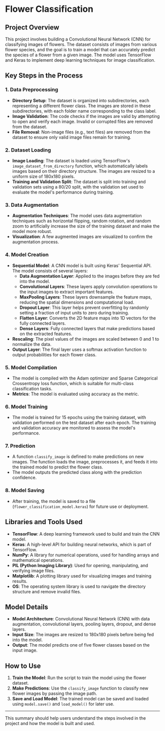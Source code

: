 # Flower Classification

## Project Overview

This project involves building a Convolutional Neural Network (CNN) for classifying images of flowers. The dataset consists of images from various flower species, and the goal is to train a model that can accurately predict the species of a flower from a given image. The model uses TensorFlow and Keras to implement deep learning techniques for image classification.

## Key Steps in the Process

### 1. **Data Preprocessing**
   - **Directory Setup**: The dataset is organized into subdirectories, each representing a different flower class. The images are stored in these subdirectories, with each folder name corresponding to the class label.
   - **Image Validation**: The code checks if the images are valid by attempting to open and verify each image. Invalid or corrupted files are removed from the dataset.
   - **File Removal**: Non-image files (e.g., text files) are removed from the dataset to ensure only valid image files remain for training.

### 2. **Dataset Loading**
   - **Image Loading**: The dataset is loaded using TensorFlow's `image_dataset_from_directory` function, which automatically labels images based on their directory structure. The images are resized to a uniform size of 180x180 pixels.
   - **Training and Validation Split**: The dataset is split into training and validation sets using a 80/20 split, with the validation set used to evaluate the model's performance during training.

### 3. **Data Augmentation**
   - **Augmentation Techniques**: The model uses data augmentation techniques such as horizontal flipping, random rotation, and random zoom to artificially increase the size of the training dataset and make the model more robust.
   - **Visualization**: A few augmented images are visualized to confirm the augmentation process.

### 4. **Model Creation**
   - **Sequential Model**: A CNN model is built using Keras' Sequential API. The model consists of several layers:
     - **Data Augmentation Layer**: Applied to the images before they are fed into the model.
     - **Convolutional Layers**: These layers apply convolution operations to the input images to extract important features.
     - **MaxPooling Layers**: These layers downsample the feature maps, reducing the spatial dimensions and computational load.
     - **Dropout Layer**: This layer helps prevent overfitting by randomly setting a fraction of input units to zero during training.
     - **Flatten Layer**: Converts the 2D feature maps into 1D vectors for the fully connected layers.
     - **Dense Layers**: Fully connected layers that make predictions based on the extracted features.
   - **Rescaling**: The pixel values of the images are scaled between 0 and 1 to normalize the data.
   - **Output Layer**: The final layer uses a softmax activation function to output probabilities for each flower class.

### 5. **Model Compilation**
   - The model is compiled with the Adam optimizer and Sparse Categorical Crossentropy loss function, which is suitable for multi-class classification tasks.
   - **Metrics**: The model is evaluated using accuracy as the metric.

### 6. **Model Training**
   - The model is trained for 15 epochs using the training dataset, with validation performed on the test dataset after each epoch. The training and validation accuracy are monitored to assess the model's performance.

### 7. **Prediction**
   - A function `classify_image` is defined to make predictions on new images. The function loads the image, preprocesses it, and feeds it into the trained model to predict the flower class.
   - The model outputs the predicted class along with the prediction confidence.

### 8. **Model Saving**
   - After training, the model is saved to a file (`flower_classification_model.keras`) for future use or deployment.

## Libraries and Tools Used
- **TensorFlow**: A deep learning framework used to build and train the CNN model.
- **Keras**: A high-level API for building neural networks, which is part of TensorFlow.
- **NumPy**: A library for numerical operations, used for handling arrays and mathematical operations.
- **PIL (Python Imaging Library)**: Used for opening, manipulating, and verifying image files.
- **Matplotlib**: A plotting library used for visualizing images and training results.
- **OS**: The operating system library is used to navigate the directory structure and remove invalid files.

## Model Details
- **Model Architecture**: Convolutional Neural Network (CNN) with data augmentation, convolutional layers, pooling layers, dropout, and dense layers.
- **Input Size**: The images are resized to 180x180 pixels before being fed into the model.
- **Output**: The model predicts one of five flower classes based on the input image.

## How to Use
1. **Train the Model**: Run the script to train the model using the flower dataset.
2. **Make Predictions**: Use the `classify_image` function to classify new flower images by passing the image path.
3. **Save and Load Model**: The trained model can be saved and loaded using `model.save()` and `load_model()` for later use.

---

This summary should help users understand the steps involved in the project and how the model is built and used.
